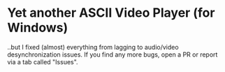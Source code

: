 # Yet another ASCII Video Player (for Windows)

..but I fixed (almost) everything from lagging to audio/video desynchronization issues. If you find any more bugs, open a PR or report via a tab called "Issues".

